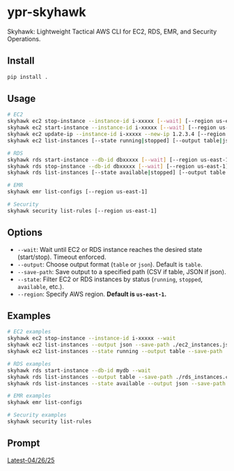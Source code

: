 # ypr-skyhawk

Skyhawk: Lightweight Tactical AWS CLI for EC2, RDS, EMR, and Security Operations.

## Install

```bash
pip install .
```

## Usage

```bash
# EC2
skyhawk ec2 stop-instance --instance-id i-xxxxx [--wait] [--region us-east-1]
skyhawk ec2 start-instance --instance-id i-xxxxx [--wait] [--region us-east-1]
skyhawk ec2 update-ip --instance-id i-xxxxx --new-ip 1.2.3.4 [--region us-east-1]
skyhawk ec2 list-instances [--state running|stopped] [--output table|json] [--region us-east-1] [--save-path ./output.csv]

# RDS
skyhawk rds start-instance --db-id dbxxxxx [--wait] [--region us-east-1]
skyhawk rds stop-instance --db-id dbxxxxx [--wait] [--region us-east-1]
skyhawk rds list-instances [--state available|stopped] [--output table|json] [--region us-east-1] [--save-path ./rds_output.csv]

# EMR
skyhawk emr list-configs [--region us-east-1]

# Security
skyhawk security list-rules [--region us-east-1]
```

## Options

- `--wait`: Wait until EC2 or RDS instance reaches the desired state (start/stop). Timeout enforced.
- `--output`: Choose output format (`table` or `json`). Default is `table`.
- `--save-path`: Save output to a specified path (CSV if table, JSON if json).
- `--state`: Filter EC2 or RDS instances by status (`running`, `stopped`, `available`, etc.).
- `--region`: Specify AWS region. **Default is `us-east-1`.**

## Examples

```bash
# EC2 examples
skyhawk ec2 stop-instance --instance-id i-xxxxx --wait
skyhawk ec2 list-instances --output json --save-path ./ec2_instances.json
skyhawk ec2 list-instances --state running --output table --save-path ./running_instances.csv

# RDS examples
skyhawk rds start-instance --db-id mydb --wait
skyhawk rds list-instances --output table --save-path ./rds_instances.csv
skyhawk rds list-instances --state available --output json --save-path ./available_rds_instances.json

# EMR examples
skyhawk emr list-configs

# Security examples
skyhawk security list-rules
```

## Prompt

[Latest-04/26/25](https://chatgpt.com/c/680d35b9-bba4-8010-9a5e-8b182e325635)

